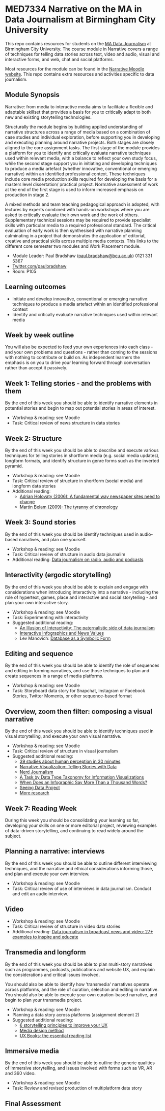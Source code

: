 # MED7334 Narrative on the MA in Data Journalism at Birmingham City University

This repo contains resources for students on the [MA Data Journalism](http://www.bcu.ac.uk/media/courses/data-journalism) at Birmingham City University. The course module in Narrative covers a range of techniques for telling data stories across text, video and audio, visual and interactive forms, and web, chat and social platforms.

Most resources for the module can be found in the [Narrative Moodle website](http://moodle.bcu.ac.uk/course/view.php?id=14318). This repo contains extra resources and activities specific to data journalism.

## Module Synopsis

Narrative: from media to interactive media aims to facilitate a flexible and adaptable skillset that provides a basis for you to critically adapt to both new and existing storytelling technologies. 

Structurally the module begins by building applied understanding of narrative structures across a range of media based on a combination of case studies and individual exploration, before supporting you in developing and executing planning around narrative projects. Both stages are closely aligned to the core assignment tasks. The first stage of the module provides a platform for you to identify and critically evaluate narrative techniques used within relevant media, with a balance to reflect your own study focus, while the second stage support you in initiating and developing techniques to produce a media artefact (whether innovative, conventional or emerging narrative) within an identified professional context. These techniques include core media production skills required for developing the basis for a masters level dissertation/ practical project. Normative assessment of work at the end of the first stage is used to inform increased emphasis on production in stage 2. 

A mixed methods and team teaching pedagogical approach is adopted, with lectures by experts combined with hands-on workshops where you are asked to critically evaluate their own work and the work of others. Supplementary technical sessions may be required to provide specialist skills with particular media to a required professional standard. The critical evaluation of early work is then synthesised with narrative planning culminating in a project that demonstrates the application of editorial, creative and practical skills across multiple media contexts. This links to the different core semester two modules and Work Placement module. 

* Module Leader: Paul Bradshaw (paul.bradshaw@bcu.ac.uk) 0121 331 5367
* [Twitter.com/paulbradshaw](http://Twitter.com/paulbradshaw)
* Room: P105

## Learning outcomes

* Initiate and develop innovative, conventional or emerging narrative techniques to produce a media artefact within an identified professional context
* Identify and critically evaluate narrative techniques used within relevant media

## Week by week outline

You will also be expected to feed your own experiences into each class - and your own problems and questions - rather than coming to the sessions with nothing to contribute or build on. As independent learners the emphasis is on you to drive your learning forward through conversation rather than accept it passively.

## Week 1: Telling stories - and the problems with them

By the end of this week you should be able to identify narrative elements in potential stories and begin to map out potential stories in areas of interest.

* Workshop & reading: see Moodle
* Task: Critical review of news structure in data stories

## Week 2: Structure

By the end of this week you should be able to describe and execute various techniques for telling stories in shortform media (e.g. social media updates), longform formats, and identify structure in genre forms such as the inverted pyramid.

* Workshop & reading: see Moodle
* Task: Critical review of structure in shortform (social media) and longform data stories
* Additional reading: 
  * [Adrian Holovaty (2006): A fundamental way newspaper sites need to change](http://www.holovaty.com/writing/fundamental-change/)
  * [Martin Belam (2009): The tyranny of chronology](http://www.currybet.net/download/pdf/belam_tyranny_of_chronology.pdf)
 

## Week 3: Sound stories

By the end of this week you should be identify techniques used in audio-based narratives, and plan one yourself.

* Workshop & reading: see Moodle
* Task: Critical review of structure in audio data journalim
* Additional reading: [Data journalism on radio, audio and podcasts](https://onlinejournalismblog.com/2017/07/06/data-journalism-on-radio-audio-and-podcasts/)

## Interactivity (ergodic storytelling)

By the end of this week you should be able to explain and engage with considerations when introducing interactivity into a narrative - including the role of hypertext, games, place and interactive and social storytelling - and plan your own interactive story.

* Workshop & reading: see Moodle
* Task: Experimenting with interactivity
* Suggested additional reading: 
  * [An Illusion of Interactivity: The paternalistic side of data journalism](http://www.tandfonline.com/doi/full/10.1080/17512786.2017.1299032)
  * [Interactive Infographics and News Values](http://www.tandfonline.com/doi/full/10.1080/21670811.2013.841368)
  * Lev Manovich: [Database as a Symbolic Form](http://www.mfj-online.org/journalPages/MFJ34/Manovich_Database_FrameSet.html)

## Editing and sequence

By the end of this week you should be able to identify the role of sequences and editing in forming narratives, and use those techniques to plan and create sequences in a range of media platforms.

* Workshop & reading: see Moodle
* Task: Storyboard data story for Snapchat, Instagram or Facebook Stories, Twitter Moments, or other sequence-based format

## Overview, zoom then filter: composing a visual narrative

By the end of this week you should be able to identify techniques used in visual storytelling, and execute your own visual narrative.

* Workshop & reading: see Moodle
* Task: Critical review of structure in visual journalism 
* Suggested additional reading: 
  * [39 studies about human perception in 30 minutes](https://medium.com/@kennelliott/39-studies-about-human-perception-in-30-minutes-4728f9e31a73)
  * [Narrative Visualization: Telling Stories with Data](http://vis.stanford.edu/files/2010-Narrative-InfoVis.pdf)
  * [Nerd Journalism](https://www.dropbox.com/s/umr3r11v8dc088x/nerdJournalismDISSERTATION.pdf?dl=0)
  * [A Task by Data Type Taxonomy for Information Visualizations](https://www.mat.ucsb.edu/~g.legrady/academic/courses/11w259/schneiderman.pdf)
  * [When Does an Infographic Say More Than a Thousand Words?](http://www.tandfonline.com/doi/full/10.1080/1461670X.2016.1267592)
  * [Seeing Data Project](http://seeingdata.org/)
  * [More research](https://pinboard.in/u:paulbradshaw/t:vis+research)

## Week 7: Reading Week

During this week you should be consolidating your learning so far, developing your skills on one or more editorial project, reviewing examples of data-driven storytelling, and continuing to read widely around the subject.

## Planning a narrative: interviews

By the end of this week you should be able to outline different interviewing techniques, and the narrative and ethical considerations informing those, and plan and execute your own interview.

* Workshop & reading: see Moodle
* Task: Critical review of use of interviews in data journalism. Conduct and edit an audio interview.

## Video

* Workshop & reading: see Moodle
* Task: Critical review of structure in video data stories
* Additional reading: [Data journalism in broadcast news and video: 27+ examples to inspire and educate](https://onlinejournalismblog.com/2017/06/26/data-journalism-in-broadcast-news-video/)

## Transmedia and longform

By the end of this week you should be able to plan multi-story narratives such as programmes, podcasts, publications and website UX, and explain the considerations and critical issues involved.

You should also be able to identify how 'transmedia' narratives operate across platforms, and the role of curation, selection and editing in narrative. You should also be able to execute your own curation-based narrative, and begin to plan your transmedia project.

* Workshop & reading: see Moodle
* Planning a data story across platforms (assignment element 2)
* Suggested additional reading: 
  * [6 storytelling principles to improve your UX](https://uxdesign.cc/6-storytelling-principles-to-improve-your-ux-737f0fc34261)
  * [Media design method](https://www.journals.uio.no/index.php/TJMI/article/view/702)
  * [UX Books: the essential reading list](https://uxdesign.cc/ux-books-on-user-research-strategy-2c8eeef820a8)

## Immersive media

By the end of this week you should be able to outline the generic qualities of immersive storytelling, and issues involved with forms such as VR, AR and 360 video.

* Workshop & reading: see Moodle
* Task: Review and revised production of multiplatform data story


## Final Assessment



